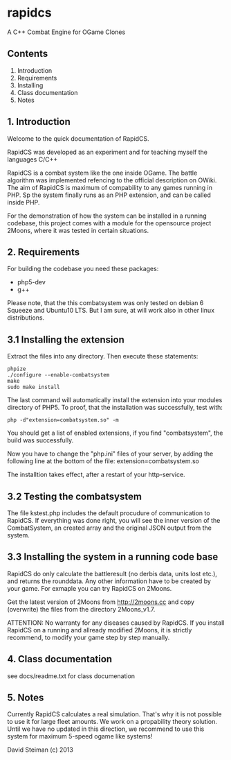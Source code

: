 rapidcs
=======

A C++ Combat Engine for OGame Clones

## Contents

1. Introduction
2. Requirements
3. Installing
4. Class documentation
5. Notes




## 1. Introduction


Welcome to the quick documentation of RapidCS.

RapidCS was developed as an experiment and for teaching myself the languages C/C++


RapidCS is a combat system like the one inside OGame. The battle algorithm was implemented refencing to the official description on OWiki.
The aim of RapidCS is maximum of compability to any games running in PHP. Sp the system finally runs as an PHP extension,
and can be called inside PHP.

For the demonstration of how the system can be installed in a running codebase, this project comes with a module
for the opensource project 2Moons, where it was tested in certain situations.


## 2. Requirements

For building the codebase you need these packages:

* php5-dev
* g++

Please note, that the this combatsystem was only tested on debian 6 Squeeze and Ubuntu10 LTS.
But I am sure, at will work also in other linux distributions.


## 3.1 Installing the extension

Extract the files into any directory. 
Then execute these statements:
```
phpize
./configure --enable-combatsystem
make
sudo make install
```

The last command will automatically install the extension into your modules directory of PHP5. To proof, that the installation 
was successfully, test with:
```
php -d"extension=combatsystem.so" -m
```

You should get a list of enabled extensions, if you find "combatsystem", the build was successfully.

Now you have to change the "php.ini" files of your server, by adding the following line at the bottom of the file:
extension=combatsystem.so

The installtion takes effect, after a restart of your http-service.

##  3.2 Testing the combatsystem


The file kstest.php includes the default procudure of communication to RapidCS. 
If everything was done right, you will see the inner version of the CombatSystem, an created array and the original
JSON output from the system.


## 3.3 Installing the system in a running code base


RapidCS do only calculate the battleresult (no derbis data, units lost etc.), and returns the rounddata. Any other information have to be created by
your game. For exmaple you can try RapidCS on 2Moons.

Get the latest version of 2Moons from http://2moons.cc and copy (overwrite) the files from the directory
2Moons_v1.7.

ATTENTION: No warranty for any diseases caused by RapidCS. If you install RapidCS on a running and allready modified 2Moons,
it is strictly recommend, to modify your game step by step manually.


## 4. Class documentation

see docs/readme.txt for class documenation

## 5. Notes


Currently RapidCS calculates a real simulation. That's why it is not possible to use it for large fleet amounts.
We work on a propability theory solution. Until we have no updated in this direction, we recommend to use this system
for maximum 5-speed ogame like systems!








David Steiman (c) 2013

